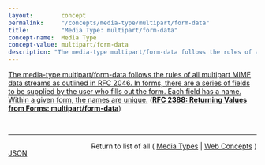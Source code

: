 ```yaml
---
layout:        concept
permalink:     "/concepts/media-type/multipart/form-data"
title:         "Media Type: multipart/form-data"
concept-name:  Media Type
concept-value: multipart/form-data
description: "The media-type multipart/form-data follows the rules of all multipart MIME data streams as outlined in RFC 2046. In forms, there are a series of fields to be supplied by the user who fills out the form. Each field has a name. Within a given form, the names are unique."
---
```


[The media-type multipart/form-data follows the rules of all multipart MIME data streams as outlined in RFC 2046. In forms, there are a series of fields to be supplied by the user who fills out the form. Each field has a name. Within a given form, the names are unique.](https://datatracker.ietf.org/doc/html/rfc2388#section-3 "Read documentation for Media Type &#34;multipart/form-data&#34;") (**[RFC 2388: Returning Values from Forms: multipart/form-data](/specs/IETF/RFC/2388 "This specification defines an Internet Media Type, multipart/form-data, which can be used by a wide variety of applications and transported by a wide variety of protocols as a way of returning a set of values as the result of a user filling out a form.")**)

<br/>
<hr/>

<p style="float : left"><a href="./multipart/form-data.json" title="JSON representing this particular Web Concept value">JSON</a></p>
<p style="text-align: right">Return to list of all ( <a href="../media-type/">Media Types</a> | <a href="../">Web Concepts</a> )</p>
